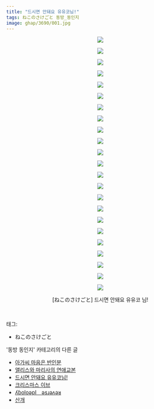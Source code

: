 ```yaml
---
title: "드시면 안돼요 유유코님!"
tags: ねこのさけごと 동방_동인지
image: ghap/3690/001.jpg
---
```

<div class="article">
<p style="text-align: center; clear: none; float: none;"><img src="{{ site.nasurl }}/ghap/3690/001.jpg"/></p>
<p style="text-align: center; clear: none; float: none;"><img src="{{ site.nasurl }}/ghap/3690/002.jpg"/></p>
<p style="text-align: center; clear: none; float: none;"><img src="{{ site.nasurl }}/ghap/3690/003.jpg"/></p>
<p style="text-align: center; clear: none; float: none;"><img src="{{ site.nasurl }}/ghap/3690/004.jpg"/></p>
<p style="text-align: center; clear: none; float: none;"><img src="{{ site.nasurl }}/ghap/3690/005.jpg"/></p>
<p style="text-align: center; clear: none; float: none;"><img src="{{ site.nasurl }}/ghap/3690/006.jpg"/></p>
<p style="text-align: center; clear: none; float: none;"><img src="{{ site.nasurl }}/ghap/3690/007.jpg"/></p>
<p style="text-align: center; clear: none; float: none;"><img src="{{ site.nasurl }}/ghap/3690/008.jpg"/></p>
<p style="text-align: center; clear: none; float: none;"><img src="{{ site.nasurl }}/ghap/3690/009.jpg"/></p>
<p style="text-align: center; clear: none; float: none;"><img src="{{ site.nasurl }}/ghap/3690/010.jpg"/></p>
<p style="text-align: center; clear: none; float: none;"><img src="{{ site.nasurl }}/ghap/3690/011.jpg"/></p>
<p style="text-align: center; clear: none; float: none;"><img src="{{ site.nasurl }}/ghap/3690/012.jpg"/></p>
<p style="text-align: center; clear: none; float: none;"><img src="{{ site.nasurl }}/ghap/3690/013.jpg"/></p>
<p style="text-align: center; clear: none; float: none;"><img src="{{ site.nasurl }}/ghap/3690/014.jpg"/></p>
<p style="text-align: center; clear: none; float: none;"><img src="{{ site.nasurl }}/ghap/3690/015.jpg"/></p>
<p style="text-align: center; clear: none; float: none;"><img src="{{ site.nasurl }}/ghap/3690/016.jpg"/></p>
<p style="text-align: center; clear: none; float: none;"><img src="{{ site.nasurl }}/ghap/3690/017.jpg"/></p>
<p style="text-align: center; clear: none; float: none;"><img src="{{ site.nasurl }}/ghap/3690/018.jpg"/></p>
<p style="text-align: center; clear: none; float: none;"><img src="{{ site.nasurl }}/ghap/3690/019.jpg"/></p>
<p style="text-align: center; clear: none; float: none;"><img src="{{ site.nasurl }}/ghap/3690/020.jpg"/></p>
<p style="text-align: center; clear: none; float: none;"><img src="{{ site.nasurl }}/ghap/3690/021.jpg"/></p>
<p style="text-align: center; clear: none; float: none;"><img src="{{ site.nasurl }}/ghap/3690/022.jpg"/></p>
<p style="text-align: center; clear: none; float: none;"><img src="{{ site.nasurl }}/ghap/3690/023.jpg"/></p>
<p style="text-align: center; clear: none; float: none;">[ねこのさけごと] 드시면 안돼요 유유코 님!</p>
<p><br/></p>
</div><div class="tagTrail">
<p>태그: </p>
<ul>
<li>ねこのさけごと</li>
</ul>
</div><div class="another">
<p>'동방 동인지' 카테고리의 다른 글</p>
<ul>
<li><a href="/2017-09-13-ghap_3692">아가씨 마음은 반인분</a></li>
<li><a href="/2017-09-13-ghap_3691">앨리스와 마리사의 연애교본</a></li>
<li><a href="/2017-09-13-ghap_3690">드시면 안돼요 유유코님!</a></li>
<li><a href="/2017-09-13-ghap_3689">크리스마스 이브</a></li>
<li><a href="/2017-09-12-ghap_3687">ʎɓoloǝpI　ǝsɹǝʌǝᴚ</a></li>
<li><a href="/2017-09-03-ghap_3682">산개</a></li>
</ul>
</div><div class="cb_module cb_fluid">
<div class="cb_wrt cb_profile">
</div><!-- commentList close -->
</div>